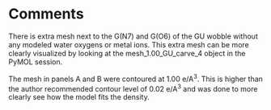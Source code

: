 # Comments

There is extra mesh next to the G(N7) and G(O6) of the GU wobble without any modeled water oxygens or metal ions. This 
extra mesh can be more clearly visualized by looking at the mesh_1.00_GU_carve_4 object in the PyMOL session.

The mesh in panels A and B were contoured at 1.00 e/A<sup>3</sup>. This is higher than the author recommended contour 
level of 0.02 e/A<sup>3</sup> and was done to more clearly see how the model fits the density. 
